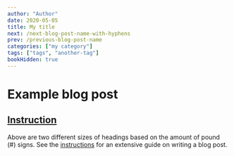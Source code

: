 ```yaml
---
author: "Author"
date: 2020-05-05
title: My title
next: /next-blog-post-name-with-hyphens
prev: /previous-blog-post-name
categories: ["my category"]
tags: ["tags", "another-tag"]
bookHidden: true
---
```


# Example blog post

## [Instruction](writing-a-blog-post.md)

Above are two different sizes of headings based on the amount of pound (#) signs. See the [instructions](writing-on-the-cogsite.md) for an extensive guide on writing a blog post.
